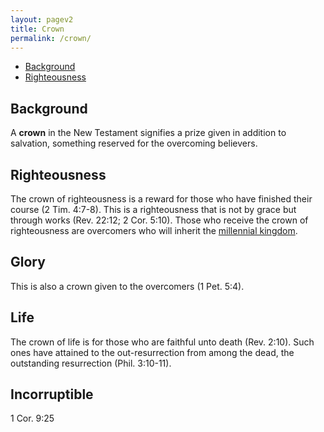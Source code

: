 ```yaml
---
layout: pagev2
title: Crown
permalink: /crown/
---
```

- [Background](#background)
- [Righteousness](#righteousness)

## Background

A **crown** in the New Testament signifies a prize given in addition to salvation, something reserved for the overcoming believers.

## Righteousness

The crown of righteousness is a reward for those who have finished their course (2 Tim. 4:7-8). This is a righteousness that is not by grace but through works (Rev. 22:12; 2 Cor. 5:10). Those who receive the crown of righteousness are overcomers who will inherit the [millennial kingdom](../millennium).

## Glory

This is also a crown given to the overcomers (1 Pet. 5:4). 

## Life

The crown of life is for those who are faithful unto death (Rev. 2:10). Such ones have attained to the out-resurrection from among the dead, the outstanding resurrection (Phil. 3:10-11).

## Incorruptible

1 Cor. 9:25


